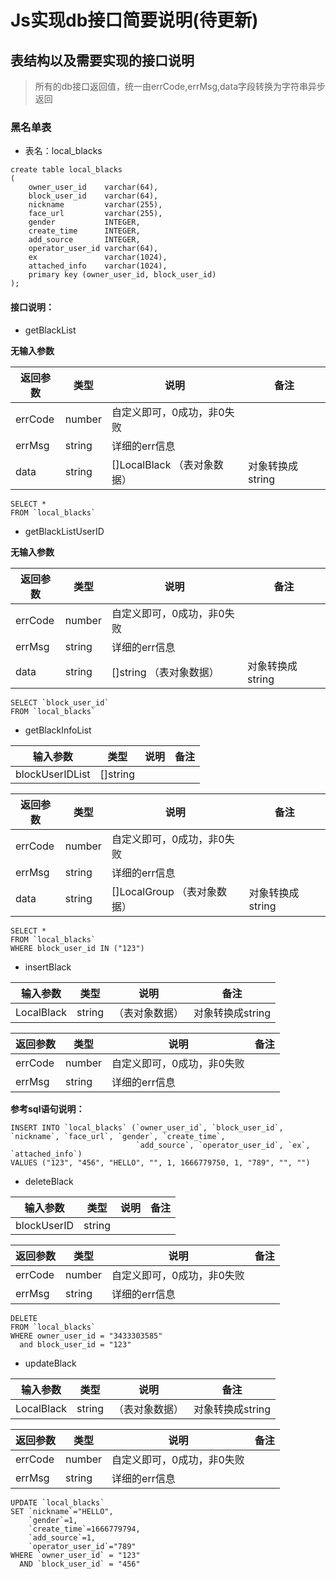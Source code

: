 # Js实现db接口简要说明(待更新)

## 表结构以及需要实现的接口说明

> 所有的db接口返回值，统一由errCode,errMsg,data字段转换为字符串异步返回

### 黑名单表

- 表名：local_blacks

```sqlite
create table local_blacks
(
    owner_user_id    varchar(64),
    block_user_id    varchar(64),
    nickname         varchar(255),
    face_url         varchar(255),
    gender           INTEGER,
    create_time      INTEGER,
    add_source       INTEGER,
    operator_user_id varchar(64),
    ex               varchar(1024),
    attached_info    varchar(1024),
    primary key (owner_user_id, block_user_id)
);
```

#### 接口说明：

- getBlackList

**无输入参数**

| 返回参数    | 类型     | 说明             | 备注  |
|---------|--------|----------------|-----|
| errCode | number | 自定义即可，0成功，非0失败 |     |
| errMsg  | string | 详细的err信息       |     |
| data    | string | []LocalBlack  （表对象数据） |对象转换成string|

```sqlite
SELECT *
FROM `local_blacks`
```

- getBlackListUserID

**无输入参数**

| 返回参数    | 类型     | 说明                | 备注  |
|---------|--------|-------------------|-----|
| errCode | number | 自定义即可，0成功，非0失败    |     |
| errMsg  | string | 详细的err信息          |     |
| data    | string | []string  （表对象数据） |对象转换成string|

```sqlite
SELECT `block_user_id`
FROM `local_blacks`
```


- getBlackInfoList

| 输入参数              | 类型       | 说明  | 备注  |
|-------------------|----------|-----|-----|
| blockUserIDList      | []string |     |     |

| 返回参数    | 类型     | 说明                    | 备注  |
|---------|--------|-----------------------|-----|
| errCode | number | 自定义即可，0成功，非0失败        |     |
| errMsg  | string | 详细的err信息              |     |
| data    | string | []LocalGroup  （表对象数据） |对象转换成string|

```sqlite
SELECT *
FROM `local_blacks`
WHERE block_user_id IN ("123")
```

- insertBlack

| 输入参数     | 类型     | 说明 | 备注       |
| --------- |--------| ----- |----------|
|LocalBlack   | string | （表对象数据） |对象转换成string|

| 返回参数     | 类型            | 说明 | 备注  |
| --------- | ------------ | ----- |-----|
| errCode      | number   | 自定义即可，0成功，非0失败 |     |
| errMsg     | string     | 详细的err信息 |     |

**参考sql语句说明：**

```sqlite
INSERT INTO `local_blacks` (`owner_user_id`, `block_user_id`, `nickname`, `face_url`, `gender`, `create_time`,
                            `add_source`, `operator_user_id`, `ex`, `attached_info`)
VALUES ("123", "456", "HELLO", "", 1, 1666779750, 1, "789", "", "")
```

- deleteBlack

| 输入参数     | 类型     | 说明  | 备注  |
| --------- |--------|-----|-----|
|blockUserID| string |     |     |

| 返回参数     | 类型            | 说明 | 备注  |
| --------- | ------------ | ----- |-----|
| errCode      | number   | 自定义即可，0成功，非0失败 |     |
| errMsg     | string     | 详细的err信息 |     |

```sqlite
DELETE
FROM `local_blacks`
WHERE owner_user_id = "3433303585"
  and block_user_id = "123"
```

- updateBlack

| 输入参数     | 类型     | 说明 | 备注       |
| --------- |--------| ----- |----------|
|LocalBlack  | string |（表对象数据） |对象转换成string|

| 返回参数     | 类型            | 说明 | 备注  |
| --------- | ------------ | ----- |-----|
| errCode      | number   | 自定义即可，0成功，非0失败 |     |
| errMsg     | string     | 详细的err信息 |     |

```sqlite
UPDATE `local_blacks`
SET `nickname`="HELLO",
    `gender`=1,
    `create_time`=1666779794,
    `add_source`=1,
    `operator_user_id`="789"
WHERE `owner_user_id` = "123"
  AND `block_user_id` = "456"
```